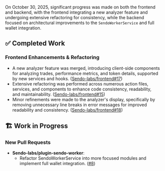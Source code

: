 On October 30, 2025, significant progress was made on both the frontend and backend, with the frontend integrating a new analyzer feature and undergoing extensive refactoring for consistency, while the backend focused on architectural improvements to the `SendoWorkerService` and full wallet integration.

## ✅ Completed Work
### Frontend Enhancements & Refactoring
- A new analyzer feature was merged, introducing client-side components for analyzing trades, performance metrics, and token details, supported by new services and hooks. ([Sendo-labs/frontend#17](https://github.com/Sendo-labs/frontend/pull/17))
- Extensive refactoring was performed across numerous action files, services, and components to enhance code consistency, readability, and maintainability. ([Sendo-labs/frontend#15](https://github.com/Sendo-labs/frontend/pull/15))
- Minor refinements were made to the analyzer's display, specifically by removing unnecessary line breaks in error messages for improved readability and consistency. ([Sendo-labs/frontend#18](https://github.com/Sendo-labs/frontend/pull/18))

## 🏗️ Work in Progress
### New Pull Requests
- **Sendo-labs/plugin-sendo-worker**:
    - Refactor SendoWorkerService into more focused modules and implement full wallet integration. ([#8](https://github.com/Sendo-labs/plugin-sendo-worker/pull/8))